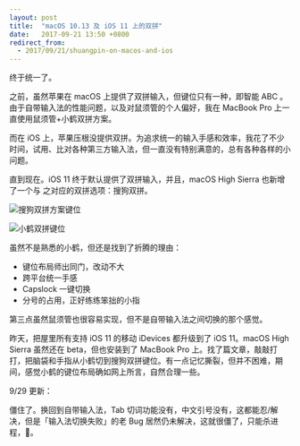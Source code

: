 ```yaml
---
layout: post
title:  "macOS 10.13 及 iOS 11 上的双拼"
date:   2017-09-21 13:50 +0800
redirect_from:
  - 2017/09/21/shuangpin-on-macos-and-ios
---
```


终于统一了。

之前，虽然苹果在 macOS 上提供了双拼输入，但键位只有一种，即智能 ABC 。由于自带输入法的性能问题，以及对鼠须管的个人偏好，我在 MacBook Pro 上一直使用鼠须管+小鹤双拼方案。

而在 iOS 上，苹果压根没提供双拼。为追求统一的输入手感和效率，我花了不少时间，试用、比对各种第三方输入法，但一直没有特别满意的，总有各种各样的小问题。

直到现在。iOS 11 终于默认提供了双拼输入，并且，macOS High Sierra 也新增了一个与 之对应的双拼选项：搜狗双拼。

![搜狗双拼方案键位](https://upload.wikimedia.org/wikipedia/commons/6/6c/Sougou_Double_Pinyin_Scheme.png)

![小鹤双拼键位](https://upload.wikimedia.org/wikipedia/commons/9/94/FlyPY_Double_Pinyin_Scheme.png)

虽然不是熟悉的小鹤，但还是找到了折腾的理由：

- 键位布局师出同门，改动不大
- 跨平台统一手感
- Capslock 一键切换
- 分号的占用，正好练练笨拙的小指

第三点虽然鼠须管也很容易实现，但不是自带输入法之间切换的那个感觉。

昨天，把屋里所有支持 iOS 11 的移动 iDevices 都升级到了 iOS 11。macOS High Sierra 虽然还在 beta，但也安装到了 MacBook Pro 上。找了篇文章，敲敲打打，把脑袋和手指从小鹤切到搜狗双拼键位。有一点记忆撕裂，但并不困难，期间，感觉小鹤的键位布局确如网上所言，自然合理一些。

9/29 更新：

僵住了。换回到自带输入法，Tab 切词功能没有，中文引号没有，这都能忍/解决，但是「输入法切换失败」的老 Bug  居然仍未解决，这就很僵了，只能杀进程，💊。